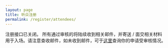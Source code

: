 ```yaml
---
layout: page
title: 听众注册
permalink: /register/attendees/
---
```


注册接口已关闭。
所有通过审核的将陆续收到相关邮件，并寄送 / 面交相关材料用于入场。请注意查收邮件，如未收到邮件，可于[这里](https://jinshuju.net/s/BxSrND)查询你的申请受审核情况。

